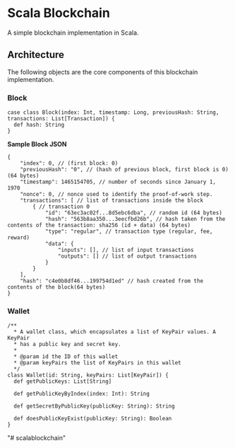 # Scala Blockchain
A simple blockchain implementation in Scala.  
## Architecture
The following objects are the core components of this blockchain implementation.

### Block
```
case class Block(index: Int, timestamp: Long, previousHash: String, transactions: List[Transaction]) {
  def hash: String
}
```

**Sample Block JSON**
```
{
	"index": 0, // (first block: 0)
	"previousHash": "0", // (hash of previous block, first block is 0) (64 bytes)
	"timestamp": 1465154705, // number of seconds since January 1, 1970
	"nonce": 0, // nonce used to identify the proof-of-work step.
	"transactions": [ // list of transactions inside the block
		{ // transaction 0
			"id": "63ec3ac02f...8d5ebc6dba", // random id (64 bytes)
			"hash": "563b8aa350...3eecfbd26b", // hash taken from the contents of the transaction: sha256 (id + data) (64 bytes)
			"type": "regular", // transaction type (regular, fee, reward)
			"data": {
				"inputs": [], // list of input transactions
				"outputs": [] // list of output transactions
			}
		}
	],
	"hash": "c4e0b8df46...199754d1ed" // hash created from the contents of the block(64 bytes)
}
```

### Wallet 
```
/**
  * A wallet class, which encapsulates a list of KeyPair values. A KeyPair
  * has a public key and secret key.
  *
  * @param id the ID of this wallet
  * @param keyPairs the list of KeyPairs in this wallet
  */
class Wallet(id: String, keyPairs: List[KeyPair]) {
  def getPublicKeys: List[String]
  
  def getPublicKeyByIndex(index: Int): String
  
  def getSecretByPublicKey(publicKey: String): String
  
  def doesPublicKeyExist(publicKey: String): Boolean
}
```
"# scalablockchain" 
